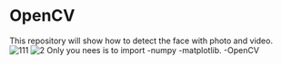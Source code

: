 # OpenCV
This repository will show how to detect the face with photo and video.   
![111](https://user-images.githubusercontent.com/50196370/84523253-4f34df80-acd8-11ea-91d4-701a50e2622d.PNG)
![2](https://user-images.githubusercontent.com/50196370/84523356-7e4b5100-acd8-11ea-8ce6-de851863aa71.PNG)
Only you nees is to import
-numpy
-matplotlib.
-OpenCV
